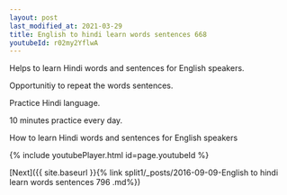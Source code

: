 ```yaml
---
layout: post
last_modified_at: 2021-03-29
title: English to hindi learn words sentences 668 
youtubeId: r02my2YflwA
---
```

 
 
Helps to learn Hindi words and sentences for English speakers.

Opportunitiy to repeat the words sentences. 

Practice Hindi language. 
 
10 minutes practice every day. 
 
How to learn Hindi words and sentences for English speakers 
 
{% include youtubePlayer.html id=page.youtubeId %}
 
 
[Next]({{ site.baseurl }}{% link  split1/_posts/2016-09-09-English to hindi learn words sentences 796 .md%})
 
